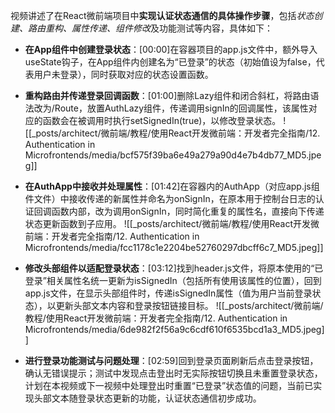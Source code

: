 
视频讲述了在React微前端项目中**实现认证状态通信的具体操作步骤**，包括*状态创建、路由重构、属性传递、组件修改*及功能测试等内容，具体如下：


- **在App组件中创建登录状态**：[00:00]在容器项目的app.js文件中，额外导入useState钩子，在App组件内创建名为“已登录”的状态（初始值设为false，代表用户未登录），同时获取对应的状态设置函数。
- **重构路由并传递登录回调函数**：[01:00]删除Lazy组件和闭合斜杠，将路由语法改为/Route，放置AuthLazy组件，传递调用signIn的回调属性，该属性对应的函数会在被调用时执行setSignedIn(true)，以修改登录状态。
![[_posts/architect/微前端/教程/使用React开发微前端：开发者完全指南/12. Authentication in Microfrontends/media/bcf575f39ba6e49a279a90d4e7b4db77_MD5.jpeg]]


- **在AuthApp中接收并处理属性**：[01:42]在容器内的AuthApp（对应app.js组件文件）中接收传递的新属性并命名为onSignIn，在原本用于控制台日志的认证回调函数内部，改为调用onSignIn，同时简化重复的属性名，直接向下传递状态更新函数到子应用。
![[_posts/architect/微前端/教程/使用React开发微前端：开发者完全指南/12. Authentication in Microfrontends/media/fcc1178c1e2204be52760297dbcff6c7_MD5.jpeg]]


- **修改头部组件以适配登录状态**：[03:12]找到header.js文件，将原本使用的“已登录”相关属性名统一更新为isSignedIn（包括所有使用该属性的位置），回到app.js文件，在显示头部组件时，传递isSignedIn属性（值为用户当前登录状态），以更新头部文本内容和登录按钮链接目标。
![[_posts/architect/微前端/教程/使用React开发微前端：开发者完全指南/12. Authentication in Microfrontends/media/6de982f2f56a9c6cdf610f6535bcd1a3_MD5.jpeg]]

- **进行登录功能测试与问题处理**：[02:59]回到登录页面刷新后点击登录按钮，确认无错误提示；测试中发现点击登出时无实际按钮切换且未重置登录状态，计划在本视频或下一视频中处理登出时重置“已登录”状态值的问题，当前已实现头部文本随登录状态更新的功能，认证状态通信初步成功。